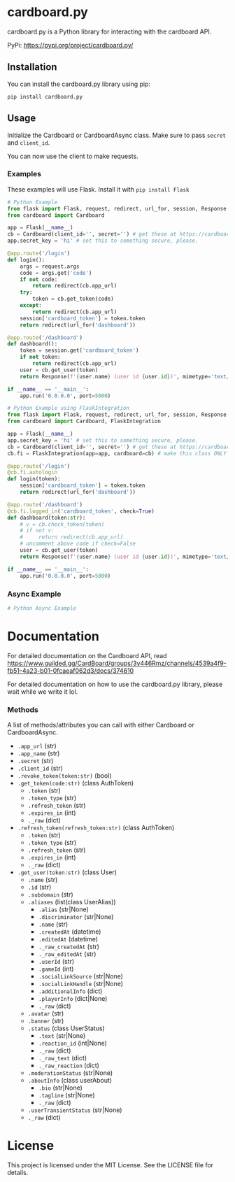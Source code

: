 # cardboard.py

cardboard.py is a Python library for interacting with the cardboard API.

PyPi: https://pypi.org/project/cardboard.py/

## Installation

You can install the cardboard.py library using pip:

`pip install cardboard.py`

## Usage

Initialize the Cardboard or CardboardAsync class. Make sure to pass `secret` and `client_id`.

You can now use the client to make requests.

### Examples
These examples will use Flask. Install it with `pip install Flask`

```python
# Python Example
from flask import Flask, request, redirect, url_for, session, Response
from cardboard import Cardboard

app = Flask(__name__)
cb = Cardboard(client_id='', secret='') # get these at https://cardboard.ink
app.secret_key = 'hi' # set this to something secure, please.

@app.route('/login')
def login():
    args = request.args
    code = args.get('code')
    if not code:
        return redirect(cb.app_url)
    try:
        token = cb.get_token(code)
    except:
        return redirect(cb.app_url)
    session['cardboard_token'] = token.token
    return redirect(url_for('dashboard'))

@app.route('/dashboard')
def dashboard():
    token = session.get('cardboard_token')
    if not token:
        return redirect(cb.app_url)
    user = cb.get_user(token)
    return Response(f'{user.name} (user id {user.id})', mimetype='text/plain')

if __name__ == '__main__':
    app.run('0.0.0.0', port=5000)
```

```python
# Python Example using FlaskIntegration
from flask import Flask, request, redirect, url_for, session, Response
from cardboard import Cardboard, FlaskIntegration

app = Flask(__name__)
app.secret_key = 'hi' # set this to something secure, please.
cb = Cardboard(client_id='', secret='') # get these at https://cardboard.ink
cb.fi = FlaskIntegration(app=app, cardboard=cb) # make this class ONLY AFTER YOU SET A SECRET KEY for FLASK.

@app.route('/login')
@cb.fi.autologin
def login(token):
    session['cardboard_token'] = token.token
    return redirect(url_for('dashboard'))

@app.route('/dashboard')
@cb.fi.logged_in('cardboard_token', check=True)
def dashboard(token:str):
    # v = cb.check_token(token)
    # if not v:
    #     return redirect(cb.app_url)
    # uncomment above code if check=False
    user = cb.get_user(token)
    return Response(f'{user.name} (user id {user.id})', mimetype='text/plain')

if __name__ == '__main__':
    app.run('0.0.0.0', port=5000)
```

### Async Example
```python
# Python Async Example
```

# Documentation
For detailed documentation on the Cardboard API, read https://www.guilded.gg/CardBoard/groups/3y446Rmz/channels/4539a4f9-fb51-4a23-b01-0fcaeaf062d3/docs/374610

For detailed documentation on how to use the cardboard.py library, please wait while we write it lol.

### Methods
A list of methods/attributes you can call with either Cardboard or CardboardAsync.
- `.app_url` (str)
- `.app_name` (str)
- `.secret` (str)
- `.client_id` (str)
- `.revoke_token(token:str)` (bool)
- `.get_token(code:str)` (class AuthToken)
    - `.token` (str)
    - `.token_type` (str)
    - `.refresh_token` (str)
    - `.expires_in` (int)
    - `._raw` (dict)
- `.refresh_token(refresh_token:str)` (class AuthToken)
    - `.token` (str)
    - `.token_type` (str)
    - `.refresh_token` (str)
    - `.expires_in` (int)
    - `._raw` (dict)
- `.get_user(token:str)` (class User)
    - `.name` (str)
    - `.id` (str)
    - `.subdomain` (str)
    - `.aliases` (list(class UserAlias))
        - `.alias` (str|None)
        - `.discriminator` (str|None)
        - `.name` (str)
        - `.createdAt` (datetime)
        - `.editedAt` (datetime)
        - `._raw_createdAt` (str)
        - `._raw_editedAt` (str)
        - `.userId` (str)
        - `.gameId` (int)
        - `.socialLinkSource` (str|None)
        - `.socialLinkHandle` (str|None)
        - `.additionalInfo` (dict)
        - `.playerInfo` (dict|None)
        - `._raw` (dict)
    - `.avatar` (str)
    - `.banner` (str)
    - `.status` (class UserStatus)
        - `.text` (str|None)
        - `.reaction_id` (int|None)
        - `._raw` (dict)
        - `._raw_text` (dict)
        - `._raw_reaction` (dict)
    - `.moderationStatus` (str|None)
    - `.aboutInfo` (class userAbout)
        - `.bio` (str|None)
        - `.tagline` (str|None)
        - `._raw` (dict)
    - `.userTransientStatus` (str|None)
    - `._raw` (dict)

# License
This project is licensed under the MIT License. See the LICENSE file for details.
